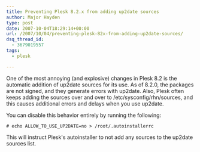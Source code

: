 ```yaml
---
title: Preventing Plesk 8.2.x from adding up2date sources
author: Major Hayden
type: post
date: 2007-10-04T18:29:14+00:00
url: /2007/10/04/preventing-plesk-82x-from-adding-up2date-sources/
dsq_thread_id:
  - 3679019557
tags:
  - plesk

---
```

One of the most annoying (and explosive) changes in Plesk 8.2 is the automatic addition of up2date sources for its use. As of 8.2.0, the packages are not signed, and they generate errors with up2date. Also, Plesk often keeps adding the sources over and over to /etc/sysconfig/rhn/sources, and this causes additional errors and delays when you use up2date.

You can disable this behavior entirely by running the following:

`# echo ALLOW_TO_USE_UP2DATE=no > /root/.autoinstallerrc`

This will instruct Plesk's autoinstaller to not add any sources to the up2date sources list.
